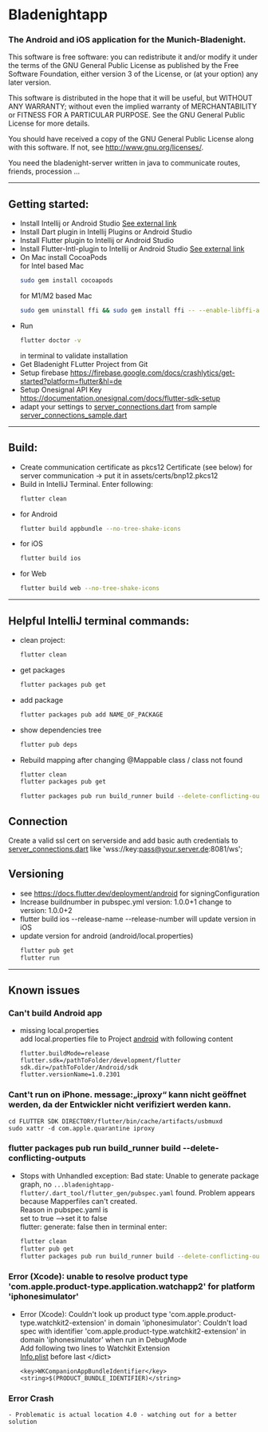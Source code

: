 # Bladenightapp

### The Android and iOS application for the Munich-Bladenight.


This software is free software: you can redistribute it and/or modify it under the terms of the GNU General Public License as published by
the Free Software Foundation, either version 3 of the License, or (at your option) any later version.

This software is distributed in the hope that it will be useful, but WITHOUT ANY WARRANTY; without even the implied warranty of
MERCHANTABILITY or FITNESS FOR A PARTICULAR PURPOSE.  See the GNU General Public License for more details.

You should have received a copy of the GNU General Public License along with this software.  If not, see <http://www.gnu.org/licenses/>.

You need the bladenight-server written in java to communicate routes, friends, procession ...

--- 

## Getting started:
  * Install Intellij or Android Studio <a href="https://docs.flutter.dev/development/tools/android-studio">See external link</a>
  * Install Dart plugin in Intellij Plugins or Android Studio
  * Install Flutter plugin to Intellij or Android Studio
  * Install Flutter-Intl-plugin to Intellij or Android Studio <a href="https://plugins.jetbrains.com/plugin/13666-flutter-intl/versions">See external link</a>
  * On Mac install CocoaPods \
    for Intel based Mac
    ```bash 
    sudo gem install cocoapods
    ```
    for M1/M2 based Mac
    ```bash 
    sudo gem uninstall ffi && sudo gem install ffi -- --enable-libffi-alloc
    ``` 
  * Run 
    ```bash 
    flutter doctor -v
    ```
    in terminal to validate installation
  * Get Bladenight FLutter Project from Git
  * Setup firebase https://firebase.google.com/docs/crashlytics/get-started?platform=flutter&hl=de
  * Setup Onesignal API Key https://documentation.onesignal.com/docs/flutter-sdk-setup
  * adapt your settings to [server_connections.dart](lib%2Fapp_settings%2Fserver_connections.dart) from sample [server_connections_sample.dart](lib%2Fapp_settings%2Fserver_connections_sample.dart) 
--- 

## Build:
  * Create communication certificate as pkcs12 Certificate (see below) for server communication -> put it in assets/certs/bnp12.pkcs12</li>
  * Build in IntelliJ Terminal. Enter following:
    ```bash 
    flutter clean
    ```
  * for Android 
    ```bash 
    flutter build appbundle --no-tree-shake-icons
    ```
  * for iOS 
    ```bash 
    flutter build ios
    ```
  * for Web
     ```bash 
     flutter build web --no-tree-shake-icons 
     ```

--- 

## Helpful IntelliJ terminal commands:
  * clean project:
    ```bash 
    flutter clean
    ```
  * get packages
     ```bash
    flutter packages pub get
    ```
  * add package
     ```bash
    flutter packages pub add NAME_OF_PACKAGE
    ``` 
  * show dependencies tree
    ```bash
    flutter pub deps
    ```
  * Rebuild mapping after changing @Mappable class / class not found
    ```bash 
    flutter clean
    flutter packages pub get
    ```
    ```bash 
    flutter packages pub run build_runner build --delete-conflicting-outputs
    ```
    
## Connection
 Create a valid ssl cert on serverside and
 add basic auth credentials to [server_connections.dart](lib%2Fapp_settings%2Fserver_connections.dart) like 'wss://key:pass@your.server.de:8081/ws';

## Versioning
  * see https://docs.flutter.dev/deployment/android for signingConfiguration
  * Increase buildnumber in pubspec.yml version: 1.0.0+1 change to version: 1.0.0+2
  * flutter build ios --release-name --release-number will update version in iOS
  * update version for android (android/local.properties)
    ```bash 
    flutter pub get
    flutter run

--- 

Known issues
---
### Can't build Android app
  * missing local.properties  
    add local.properties file to Project [android](android)
        with following content
    ```
    flutter.buildMode=release
    flutter.sdk=/pathToFolder/development/flutter
    sdk.dir=/pathToFolder/Android/sdk
    flutter.versionName=1.0.2301
    ```
    
### Cant't run on iPhone. message:„iproxy“ kann nicht geöffnet werden, da der Entwickler nicht verifiziert werden kann.
    cd FLUTTER SDK DIRECTORY/flutter/bin/cache/artifacts/usbmuxd
    sudo xattr -d com.apple.quarantine iproxy

### flutter packages pub run build_runner build --delete-conflicting-outputs
  * Stops with Unhandled exception: Bad state: Unable to generate package graph, no `...bladenightapp-flutter/.dart_tool/flutter_gen/pubspec.yaml` found. 
    Problem appears because Mapperfiles can't created. \
    Reason in pubspec.yaml is \
    set to true -->set it to false \
    flutter: generate: false
    then in terminal enter:
    ```bash 
    flutter clean
    flutter pub get
    flutter packages pub run build_runner build --delete-conflicting-outputs
    ```
### Error (Xcode): unable to resolve product type 'com.apple.product-type.application.watchapp2' for platform 'iphonesimulator'</br>
  * Error (Xcode): Couldn't look up product type 'com.apple.product-type.watchkit2-extension' in domain 'iphonesimulator': Couldn't load spec with identifier 'com.apple.product-type.watchkit2-extension' in domain 'iphonesimulator' when run in DebugMode  
    Add following two lines to Watchkit Extension \
    [Info.plist](ios%2FRunner%2FInfo.plist)
    before last &lt;/dict&gt;
    ```
    <key>WKCompanionAppBundleIdentifier</key>
    <string>$(PRODUCT_BUNDLE_IDENTIFIER)</string>
    ```
    
### Error Crash 
    - Problematic is actual location 4.0 - watching out for a better solution